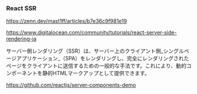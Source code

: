 ### React SSR
https://zenn.dev/mast1ff/articles/b7e36c9f981e19

https://www.digitalocean.com/community/tutorials/react-server-side-rendering-ja

サーバー側レンダリング（SSR）は、サーバー上のクライアント側_シングルページアプリケーション_（SPA）をレンダリングし、完全にレンダリングされたページをクライアントに送信するための一般的な手法です。これにより、動的コンポーネントを静的HTMLマークアップとして提供できます。

https://github.com/reactjs/server-components-demo
